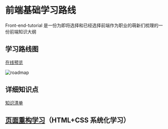 # 前端基础学习路线

Front-end-tutorial 是一份为即将选择和已经选择前端作为职业的萌新们梳理的一份前端知识大纲

## 学习路线图

[在线预览](https://www.processon.com/view/link/5b55ba3ae4b053a09c11ec6a)

![roadmap](/front-end-tutorial/roadmap-pro.jpg)
<!-- <ImagePreview src="/roadmap-2.png" /> -->

## 详细知识点
[知识清单](front-end-roadmap.md)

## [页面重构学习](page-refractor.md)（HTML+CSS 系统化学习）
